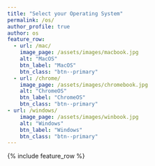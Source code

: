 ```yaml
---
title: "Select your Operating System"
permalink: /os/
author_profile: true
author: os
feature_row:
  - url: /mac/
    image_page: /assets/images/macbook.jpg
    alt: "MacOS"
    btn_label: "MacOS"
    btn_class: "btn--primary"
  - url: /chrome/
    image_page: /assets/images/chromebook.jpg
    alt: "ChromeOS"
    btn_label: "ChromeOS"
    btn_class: "btn--primary"
- url: /windows/
    image_page: /assets/images/winbook.jpg
    alt: "Windows"
    btn_label: "Windows"
    btn_class: "btn--primary"
---
```


{% include feature_row %} 
